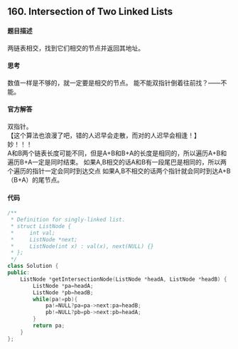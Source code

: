 ## 160. Intersection of Two Linked Lists
#### 题目描述
两链表相交，找到它们相交的节点并返回其地址。

#### 思考
数值一样是不够的，就一定要是相交的节点。
能不能双指针倒着往前找？——不能。  

#### 官方解答
双指针。  
【这个算法也浪漫了吧，错的人迟早会走散，而对的人迟早会相逢！】  
妙！！！  
A和B两个链表长度可能不同，但是A+B和B+A的长度是相同的，所以遍历A+B和遍历B+A一定是同时结束。 如果A,B相交的话A和B有一段尾巴是相同的，所以两个遍历的指针一定会同时到达交点 如果A,B不相交的话两个指针就会同时到达A+B（B+A）的尾节点。  

#### 代码
```cpp
/**
 * Definition for singly-linked list.
 * struct ListNode {
 *     int val;
 *     ListNode *next;
 *     ListNode(int x) : val(x), next(NULL) {}
 * };
 */
class Solution {
public:
    ListNode *getIntersectionNode(ListNode *headA, ListNode *headB) {
        ListNode *pa=headA;
        ListNode *pb=headB;
        while(pa!=pb){
            pa!=NULL?pa=pa->next:pa=headB;
            pb!=NULL?pb=pb->next:pb=headA;
        }
        return pa;
    }
};
```